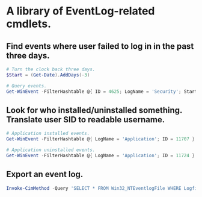 # A library of EventLog-related cmdlets.

## Find events where user failed to log in in the past three days.

```powershell
# Turn the clock back three days.
$Start = (Get-Date).AddDays(-3)

# Query events.
Get-WinEvent -FilterHashtable @{ ID = 4625; LogName = 'Security'; StartTime = $Start; Data = 'user.name' }
```

## Look for who installed/uninstalled something. Translate user SID to readable username.

```powershell
# Application installed events.
Get-WinEvent -FilterHashtable @{ LogName = 'Application'; ID = 11707 } -MaxEvents 5 | Select-Object TimeCreated, Id, @{ Name = 'Owner'; Expression = { ConvertFrom-SIDToNT -SID $PSItem.UserId } }, Message

# Application uninstalled events.
Get-WinEvent -FilterHashtable @{ LogName = 'Application'; ID = 11724 } -MaxEvents 5 | Select-Object TimeCreated, Id, @{ Name = 'Owner'; Expression = { ConvertFrom-SIDToNT -SID $PSItem.UserId } }, Message
```

## Export an event log.
```powershell
Invoke-CimMethod -Query 'SELECT * FROM Win32_NTEventlogFile WHERE LogfileName = "Security"' -MethodName BackupEventlog -Arguments @{ ArchiveFileName = 'C:\TEMP\security.evtx' }
```
